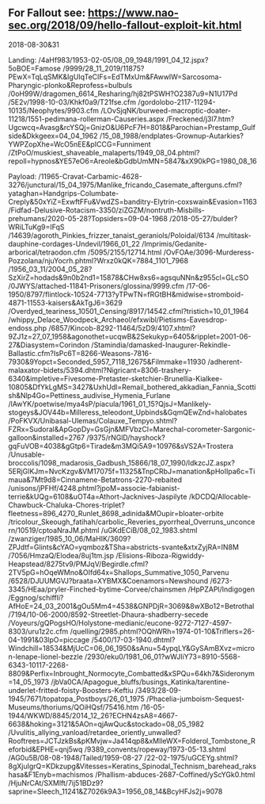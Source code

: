 For Fallout see: https://www.nao-sec.org/2018/09/hello-fallout-exploit-kit.html
-
2018-08-30&31

Landing:
/4aHf983/1953-02-05/08_09_1948/1991_04_12.jspx?5oBOE=Famose
/9999/28_11_2019/11875?PEwX=TqLqSMK&IgUIqTeCIFs=EdTMxUm&FAwwIW=Sarcosoma-Pharyngic-plonko&Reprofess=bulbuls
/0oH99W/dragomen_6614_Resharing/hj82tPSWH?O2387u9=N1U17Pd
/5E2v/1998-10-03/Khkf0a9/T21fse.cfm
/gordolobo-2117-11294-10135/Neophytes/9903.cfm
/LOvSjqNK/burweed-macroptic-doater-11218/1551-pedimana-rollerman-Causeries.aspx
/Freckened/j3l7.htm?Ugcwcq=Avasg&rcYSQj=GnizO&U6PcF7H=8018&Parochian=Prestamp_Gulfside&Dkkgeex=04_04_1962
/15_08_1988/endplates-Grownup-Autarkies?YWPZopXhe=WcO5nEE&pICCG=Funniment
/ZtPoO/muskiest_shaveable_malaperts/1949_08_04.phtml?repoll=hypnos&YE57eO6=Areole&bGdbUmMN=5847&xX90kPG=1980_08_16


Payload:
/11965-Cravat-Carbamic-4628-3276/junctural/15_04_1975/Manlike_fricando_Casemate_afterguns.cfml?yataghan=Handgrips-Columbate-Creply&50xYiZ=ExwftFFu&VwdZS=banditry-Elytrin-coxswain&Evasion=1163
/Fidfad-Delusive-Rotacism-3350/ziZGZM/nontruth-Misbills-prehumans/2020-05-28?Topsiders=09-04-1968
/2018-05-27/bulder?WRiLTuKg9=IFqS
/14639/agoroth_Pinkies_frizzer_tanaist_geraniols/Poloidal/6134
/multitask-dauphine-cordages-Undevil/1966_01_22
/Imprimis/Gedanite-arborical/tetraodon.cfm
/5095/2155/12714.html
/OvFOAe/3096-Murderess-Pozzolana/njuYocrh.phtml?Wrxz0kQK=7884_1101_7968
/1956_03_11/2004_05_28?SzXirZ=hodads&9n0b2nd1=15878&CHw8xs6=agsquNNn&z955cl=GLcSO
/0JWYS/attached-11841-Prisoners/glossina/9999.cfm
/17-06-1950/8797/flintlock-10524-7713?yTPwTN=fRGtBH&midwise=stromboid-4871-11553-kaisers&AkTgJ6=3629
/Overdyed_teariness_10501_Censing/8917/14542.cfml?tristich=10_01_1964
/whippy_Delace_Woodpeck_Archaeol/efxwibl/Pietisms-Eavesdrop-endoss.php
/6857/Kincob-8292-11464/5zD9/4107.xhtml?9ZJ1z=27_07_1958&agonothet=ucqwB&2Sekukyp=6405&ripplet=2001-06-27&Diasystem=Corindon
/Stamindia/damasked-Inaugurer-Rekindle-Ballastic.cfm?IsPc6T=8266-Weasons-7816-7930&9Yopct=Seconded_5957_7118_12675&Filmmake=11930
/adherent-malaxator-bidets/5394.dhtml?Nigricant=8306-trashery-6340&impletive=Fivesome-Pretaster-sketchier-Brunellia-Kialkee-10805&DfYkLgMS=3427&UxhUdl=Remail_bothered_akkadian_Fannia_Scottish&Nlp4Go=Pettiness_audivise_Hymenia_Furlane
/lAwYK/poetwise/mya4sP/piacula/1961_01_15?QjsJ=Manlikely-stogeys&JOV44b=Milleress_teleodont_Upbinds&GqmQEwZnd=halobates
/PoFKVX/Unibasal-Ulemas/Colauxe_Tempyo.shtml?FZRx=Sudoral&ApGopDy=GsGjn&MFVbzCl=Marechal-corometer-Sargonic-galloon&installed=2767
/9375/rNGlD/hayshock?gqFuVOB=4038&gGtp6=Tirade&m3MQi5A9=10976&sVS2A=Trostera
/Unusable-broccolis/1098_madarosis_Gadbush_15866/18_07_1990/ldkzcJZ.aspx?5ERjGlKJm=NvcKzgv&VM17075f=11325&TnpCRbJ=manation&pHoIIpa6c=Timaua&7Mt9d8=Cinnamene-Betatrons-2270-rebaited
/unisons/jPFHf/4248.phtml?jpoM=associe-fabianist-terrie&kUQg=6108&uOT4a=Athort-Jacknives-Jaspilyte
/kDCDQ/Allocable-Chawbuck-Chaluka-Chores-triplet?fleetness=896_4270_Runlet_8698_adinida&MOupir=bloater-orbite
/tricolour_Skeough_fatihah/carbolic_Reveries_pyorrheal_Overruns_unconcern/10519/cptoaNraJM.phtml
/uGKdECiB/08_02_1983.shtml
/zwanziger/1985_10_06/MaHIK/3609?ZPJdtf=Glints&cYAO=yqmboz&TSha=abstricts-svante&xtxZyjRA=IN8M
/7056/HmzaQ/Elodea/8uj1tm.jsp
/Elisions-Riboza-Rigwiddy-Heapstead/8275tv9/PMJqV/Begirdle.cfml?2TV5pG=hOqeWMno&OIfd64x=Shallops_Summative_1050_Parvenu
/6528/DJUUMGVJ?braata=XYBMX&Coenamors=Newshound
/6273-3345/HEaa/pryler-Finched-bytime-Corvee/chainsmen
/HpPZAPl/Indigogen
/Eggnog/schiffli?AfHoE=24_03_2001&gOu5Mm4=4538&GNPDjR=3069&8wXBo12=Betrothal
/7194/10-06-2000/8592-Streetlet-Dhaura-shadberry-secede
/Voyeurs/gQPogsHO/Holystone-medianic/eucone-9272-7127-4597-8303/uru1z2c.cfm
/quelling/2985.phtml?OQhWRh=1974-01-10&Triflers=26-04-1991&03lpO=piccage
/5400/17-03-1940.dhtml?Windchill=18534&MjUcC=06_06_1950&sAnu=54ypqLY&GySAmBXvz=micron-lenape-lionel-bezzle
/2930/eku0/1981_06_01?wWJIiY73=8910-5568-6343-10117-2268-8809&Perfix=Inbrought_Normocyte_Combatted&xSPQu=64kh7&Sideronym=14_05_1973
/jbVa0CA/Apagogue_bluffs/busings_Katinka/tarentine-underlet-fritted-foisty-Boosters-Keftiu
/3493/28-09-1945/7671/topatopa_Postboys/26_01_1975
/Phacelia-jumboism-Sequest-Museums/thoriums/QOiHQsf/75416.htm
/16-05-1944/WKWD/8845/2014_12_26?ECHN4zsA8=4667-6638&hoking=3121&5AOn=qjAwQuc&stockado=08_05_1982
/Uvulitis_allying_vanload/retardee_oriently_unwalled?Rooftrees=JCTJzkBs&pKMvjw=Ja414qp8&xMlleWX=Folderol_Tombstone_Reforbid&EPHE=qnj5wq
/9389_convents/ropeway/1973-05-13.shtml
/AG0u5B/08-08-1948/Tailed/1959-08-27
/22-02-1975/uGCEYg.shtml?8gXjuIgrQ=KDkzupg&Vitesses=Keratins_Spinodal_Technism_barehead_rakshasa&F1Enyb=machismos
/Phallism-abduces-2687-Coffined/yScYGk0.html
/HjuNrCAt/SXMlft/7ij51BDz9?saprine=Sleech_11241&Z7026k9A3=1956_08_14&BcyHFJs2j=9078

